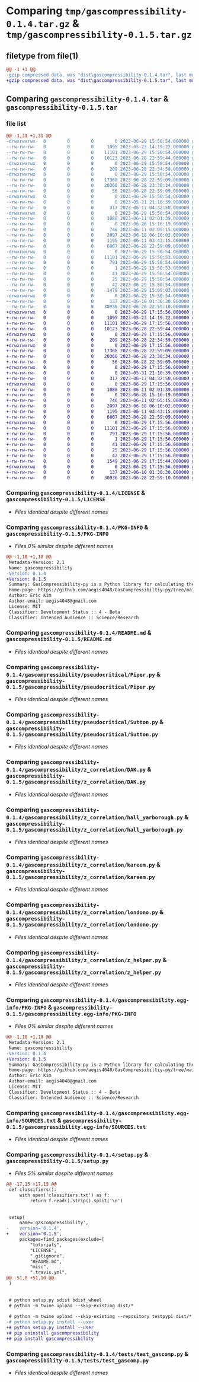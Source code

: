 # Comparing `tmp/gascompressibility-0.1.4.tar.gz` & `tmp/gascompressibility-0.1.5.tar.gz`

## filetype from file(1)

```diff
@@ -1 +1 @@
-gzip compressed data, was "dist\gascompressibility-0.1.4.tar", last modified: Thu Jun 29 15:50:54 2023, max compression
+gzip compressed data, was "dist\gascompressibility-0.1.5.tar", last modified: Thu Jun 29 17:15:56 2023, max compression
```

## Comparing `gascompressibility-0.1.4.tar` & `gascompressibility-0.1.5.tar`

### file list

```diff
@@ -1,31 +1,31 @@
-drwxrwxrwx   0        0        0        0 2023-06-29 15:50:54.000000 gascompressibility-0.1.4/
--rw-rw-rw-   0        0        0     1095 2023-05-23 14:19:22.000000 gascompressibility-0.1.4/LICENSE
--rw-rw-rw-   0        0        0    11101 2023-06-29 15:50:54.000000 gascompressibility-0.1.4/PKG-INFO
--rw-rw-rw-   0        0        0    10123 2023-06-28 22:59:44.000000 gascompressibility-0.1.4/README.md
-drwxrwxrwx   0        0        0        0 2023-06-29 15:50:54.000000 gascompressibility-0.1.4/gascompressibility/
--rw-rw-rw-   0        0        0      209 2023-06-28 22:34:59.000000 gascompressibility-0.1.4/gascompressibility/__init__.py
-drwxrwxrwx   0        0        0        0 2023-06-29 15:50:54.000000 gascompressibility-0.1.4/gascompressibility/pseudocritical/
--rw-rw-rw-   0        0        0    17368 2023-06-28 22:59:09.000000 gascompressibility-0.1.4/gascompressibility/pseudocritical/Piper.py
--rw-rw-rw-   0        0        0    20360 2023-06-28 23:30:34.000000 gascompressibility-0.1.4/gascompressibility/pseudocritical/Sutton.py
--rw-rw-rw-   0        0        0       56 2023-06-28 22:59:09.000000 gascompressibility-0.1.4/gascompressibility/pseudocritical/__init__.py
-drwxrwxrwx   0        0        0        0 2023-06-29 15:50:54.000000 gascompressibility-0.1.4/gascompressibility/utilities/
--rw-rw-rw-   0        0        0        0 2023-05-31 21:10:39.000000 gascompressibility-0.1.4/gascompressibility/utilities/__init__.py
--rw-rw-rw-   0        0        0      317 2023-06-17 04:32:50.000000 gascompressibility-0.1.4/gascompressibility/utilities/utilities.py
-drwxrwxrwx   0        0        0        0 2023-06-29 15:50:54.000000 gascompressibility-0.1.4/gascompressibility/z_correlation/
--rw-rw-rw-   0        0        0     1088 2023-06-11 02:01:39.000000 gascompressibility-0.1.4/gascompressibility/z_correlation/DAK.py
--rw-rw-rw-   0        0        0        0 2023-06-26 15:16:19.000000 gascompressibility-0.1.4/gascompressibility/z_correlation/__init__.py
--rw-rw-rw-   0        0        0      746 2023-06-11 02:05:15.000000 gascompressibility-0.1.4/gascompressibility/z_correlation/hall_yarborough.py
--rw-rw-rw-   0        0        0     2097 2023-06-18 06:10:02.000000 gascompressibility-0.1.4/gascompressibility/z_correlation/kareem.py
--rw-rw-rw-   0        0        0     1195 2023-06-11 03:43:15.000000 gascompressibility-0.1.4/gascompressibility/z_correlation/londono.py
--rw-rw-rw-   0        0        0     6067 2023-06-28 22:59:09.000000 gascompressibility-0.1.4/gascompressibility/z_correlation/z_helper.py
-drwxrwxrwx   0        0        0        0 2023-06-29 15:50:54.000000 gascompressibility-0.1.4/gascompressibility.egg-info/
--rw-rw-rw-   0        0        0    11101 2023-06-29 15:50:53.000000 gascompressibility-0.1.4/gascompressibility.egg-info/PKG-INFO
--rw-rw-rw-   0        0        0      791 2023-06-29 15:50:54.000000 gascompressibility-0.1.4/gascompressibility.egg-info/SOURCES.txt
--rw-rw-rw-   0        0        0        1 2023-06-29 15:50:53.000000 gascompressibility-0.1.4/gascompressibility.egg-info/dependency_links.txt
--rw-rw-rw-   0        0        0       41 2023-06-29 15:50:54.000000 gascompressibility-0.1.4/gascompressibility.egg-info/requires.txt
--rw-rw-rw-   0        0        0       25 2023-06-29 15:50:54.000000 gascompressibility-0.1.4/gascompressibility.egg-info/top_level.txt
--rw-rw-rw-   0        0        0       42 2023-06-29 15:50:54.000000 gascompressibility-0.1.4/setup.cfg
--rw-rw-rw-   0        0        0     1479 2023-06-29 15:09:03.000000 gascompressibility-0.1.4/setup.py
-drwxrwxrwx   0        0        0        0 2023-06-29 15:50:54.000000 gascompressibility-0.1.4/tests/
--rw-rw-rw-   0        0        0      137 2023-06-10 01:30:30.000000 gascompressibility-0.1.4/tests/__init__.py
--rw-rw-rw-   0        0        0    30936 2023-06-28 22:59:10.000000 gascompressibility-0.1.4/tests/test_gascomp.py
+drwxrwxrwx   0        0        0        0 2023-06-29 17:15:56.000000 gascompressibility-0.1.5/
+-rw-rw-rw-   0        0        0     1095 2023-05-23 14:19:22.000000 gascompressibility-0.1.5/LICENSE
+-rw-rw-rw-   0        0        0    11101 2023-06-29 17:15:56.000000 gascompressibility-0.1.5/PKG-INFO
+-rw-rw-rw-   0        0        0    10123 2023-06-28 22:59:44.000000 gascompressibility-0.1.5/README.md
+drwxrwxrwx   0        0        0        0 2023-06-29 17:15:56.000000 gascompressibility-0.1.5/gascompressibility/
+-rw-rw-rw-   0        0        0      209 2023-06-28 22:34:59.000000 gascompressibility-0.1.5/gascompressibility/__init__.py
+drwxrwxrwx   0        0        0        0 2023-06-29 17:15:56.000000 gascompressibility-0.1.5/gascompressibility/pseudocritical/
+-rw-rw-rw-   0        0        0    17368 2023-06-28 22:59:09.000000 gascompressibility-0.1.5/gascompressibility/pseudocritical/Piper.py
+-rw-rw-rw-   0        0        0    20360 2023-06-28 23:30:34.000000 gascompressibility-0.1.5/gascompressibility/pseudocritical/Sutton.py
+-rw-rw-rw-   0        0        0       56 2023-06-28 22:59:09.000000 gascompressibility-0.1.5/gascompressibility/pseudocritical/__init__.py
+drwxrwxrwx   0        0        0        0 2023-06-29 17:15:56.000000 gascompressibility-0.1.5/gascompressibility/utilities/
+-rw-rw-rw-   0        0        0        0 2023-05-31 21:10:39.000000 gascompressibility-0.1.5/gascompressibility/utilities/__init__.py
+-rw-rw-rw-   0        0        0      317 2023-06-17 04:32:50.000000 gascompressibility-0.1.5/gascompressibility/utilities/utilities.py
+drwxrwxrwx   0        0        0        0 2023-06-29 17:15:56.000000 gascompressibility-0.1.5/gascompressibility/z_correlation/
+-rw-rw-rw-   0        0        0     1088 2023-06-11 02:01:39.000000 gascompressibility-0.1.5/gascompressibility/z_correlation/DAK.py
+-rw-rw-rw-   0        0        0        0 2023-06-26 15:16:19.000000 gascompressibility-0.1.5/gascompressibility/z_correlation/__init__.py
+-rw-rw-rw-   0        0        0      746 2023-06-11 02:05:15.000000 gascompressibility-0.1.5/gascompressibility/z_correlation/hall_yarborough.py
+-rw-rw-rw-   0        0        0     2097 2023-06-18 06:10:02.000000 gascompressibility-0.1.5/gascompressibility/z_correlation/kareem.py
+-rw-rw-rw-   0        0        0     1195 2023-06-11 03:43:15.000000 gascompressibility-0.1.5/gascompressibility/z_correlation/londono.py
+-rw-rw-rw-   0        0        0     6067 2023-06-28 22:59:09.000000 gascompressibility-0.1.5/gascompressibility/z_correlation/z_helper.py
+drwxrwxrwx   0        0        0        0 2023-06-29 17:15:56.000000 gascompressibility-0.1.5/gascompressibility.egg-info/
+-rw-rw-rw-   0        0        0    11101 2023-06-29 17:15:56.000000 gascompressibility-0.1.5/gascompressibility.egg-info/PKG-INFO
+-rw-rw-rw-   0        0        0      791 2023-06-29 17:15:56.000000 gascompressibility-0.1.5/gascompressibility.egg-info/SOURCES.txt
+-rw-rw-rw-   0        0        0        1 2023-06-29 17:15:56.000000 gascompressibility-0.1.5/gascompressibility.egg-info/dependency_links.txt
+-rw-rw-rw-   0        0        0       41 2023-06-29 17:15:56.000000 gascompressibility-0.1.5/gascompressibility.egg-info/requires.txt
+-rw-rw-rw-   0        0        0       25 2023-06-29 17:15:56.000000 gascompressibility-0.1.5/gascompressibility.egg-info/top_level.txt
+-rw-rw-rw-   0        0        0       42 2023-06-29 17:15:56.000000 gascompressibility-0.1.5/setup.cfg
+-rw-rw-rw-   0        0        0     1549 2023-06-29 17:15:44.000000 gascompressibility-0.1.5/setup.py
+drwxrwxrwx   0        0        0        0 2023-06-29 17:15:56.000000 gascompressibility-0.1.5/tests/
+-rw-rw-rw-   0        0        0      137 2023-06-10 01:30:30.000000 gascompressibility-0.1.5/tests/__init__.py
+-rw-rw-rw-   0        0        0    30936 2023-06-28 22:59:10.000000 gascompressibility-0.1.5/tests/test_gascomp.py
```

### Comparing `gascompressibility-0.1.4/LICENSE` & `gascompressibility-0.1.5/LICENSE`

 * *Files identical despite different names*

### Comparing `gascompressibility-0.1.4/PKG-INFO` & `gascompressibility-0.1.5/PKG-INFO`

 * *Files 0% similar despite different names*

```diff
@@ -1,10 +1,10 @@
 Metadata-Version: 2.1
 Name: gascompressibility
-Version: 0.1.4
+Version: 0.1.5
 Summary: GasCompressibility-py is a Python library for calculating the gas compressibility factor, Z, based on real gas law.
 Home-page: https://github.com/aegis4048/GasCompressibiltiy-py/tree/main
 Author: Eric Kim
 Author-email: aegis4048@gmail.com
 License: MIT
 Classifier: Development Status :: 4 - Beta
 Classifier: Intended Audience :: Science/Research
```

### Comparing `gascompressibility-0.1.4/README.md` & `gascompressibility-0.1.5/README.md`

 * *Files identical despite different names*

### Comparing `gascompressibility-0.1.4/gascompressibility/pseudocritical/Piper.py` & `gascompressibility-0.1.5/gascompressibility/pseudocritical/Piper.py`

 * *Files identical despite different names*

### Comparing `gascompressibility-0.1.4/gascompressibility/pseudocritical/Sutton.py` & `gascompressibility-0.1.5/gascompressibility/pseudocritical/Sutton.py`

 * *Files identical despite different names*

### Comparing `gascompressibility-0.1.4/gascompressibility/z_correlation/DAK.py` & `gascompressibility-0.1.5/gascompressibility/z_correlation/DAK.py`

 * *Files identical despite different names*

### Comparing `gascompressibility-0.1.4/gascompressibility/z_correlation/hall_yarborough.py` & `gascompressibility-0.1.5/gascompressibility/z_correlation/hall_yarborough.py`

 * *Files identical despite different names*

### Comparing `gascompressibility-0.1.4/gascompressibility/z_correlation/kareem.py` & `gascompressibility-0.1.5/gascompressibility/z_correlation/kareem.py`

 * *Files identical despite different names*

### Comparing `gascompressibility-0.1.4/gascompressibility/z_correlation/londono.py` & `gascompressibility-0.1.5/gascompressibility/z_correlation/londono.py`

 * *Files identical despite different names*

### Comparing `gascompressibility-0.1.4/gascompressibility/z_correlation/z_helper.py` & `gascompressibility-0.1.5/gascompressibility/z_correlation/z_helper.py`

 * *Files identical despite different names*

### Comparing `gascompressibility-0.1.4/gascompressibility.egg-info/PKG-INFO` & `gascompressibility-0.1.5/gascompressibility.egg-info/PKG-INFO`

 * *Files 0% similar despite different names*

```diff
@@ -1,10 +1,10 @@
 Metadata-Version: 2.1
 Name: gascompressibility
-Version: 0.1.4
+Version: 0.1.5
 Summary: GasCompressibility-py is a Python library for calculating the gas compressibility factor, Z, based on real gas law.
 Home-page: https://github.com/aegis4048/GasCompressibiltiy-py/tree/main
 Author: Eric Kim
 Author-email: aegis4048@gmail.com
 License: MIT
 Classifier: Development Status :: 4 - Beta
 Classifier: Intended Audience :: Science/Research
```

### Comparing `gascompressibility-0.1.4/gascompressibility.egg-info/SOURCES.txt` & `gascompressibility-0.1.5/gascompressibility.egg-info/SOURCES.txt`

 * *Files identical despite different names*

### Comparing `gascompressibility-0.1.4/setup.py` & `gascompressibility-0.1.5/setup.py`

 * *Files 5% similar despite different names*

```diff
@@ -17,15 +17,15 @@
 def classifiers():
     with open('classifiers.txt') as f:
         return f.read().strip().split('\n')
 
 
 setup(
     name='gascompressibility',
-    version='0.1.4',
+    version='0.1.5',
     packages=find_packages(exclude=[
         "tutorials",
         "LICENSE",
         ".gitignore",
         "README.md",
         "misc",
         ".travis.yml",
@@ -51,8 +51,10 @@
 )
 
 
 # python setup.py sdist bdist_wheel
 # python -m twine upload --skip-existing dist/*
 
 # python -m twine upload --skip-existing --repository testpypi dist/*
-# python setup.py install --user
+# python setup.py install --user
+# pip uninstall gascompressibility
+# pip install gascompressibility
```

### Comparing `gascompressibility-0.1.4/tests/test_gascomp.py` & `gascompressibility-0.1.5/tests/test_gascomp.py`

 * *Files identical despite different names*

